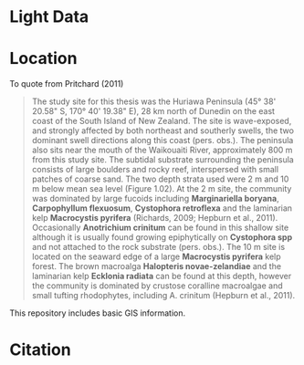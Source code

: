 # Light Data






# Location

To quote from Pritchard (2011)

> The study site for this thesis was the Huriawa Peninsula (45° 38' 20.58" S, 170° 40' 19.38" E), 28 km north of Dunedin on the east coast of the South Island of New Zealand. The site is wave-exposed, and strongly affected by both northeast and southerly swells, the two dominant swell directions along this coast (pers. obs.). The peninsula also sits near the mouth of the Waikouaiti River, approximately 800 m from this study site. The subtidal substrate surrounding the peninsula consists of large boulders and rocky reef, interspersed with small patches of coarse sand. The two depth strata used were 2 m and 10 m below mean sea level (Figure 1.02). At the 2 m site, the community was dominated by large fucoids including **Marginariella boryana**, **Carpophyllum flexuosum**, **Cystophora retroflexa** and the laminarian kelp **Macrocystis pyrifera** (Richards, 2009; Hepburn et al., 2011). Occasionally **Anotrichium crinitum** can be found in this shallow site although it is usually found growing epiphytically on **Cystophora spp** and not attached to the rock substrate (pers. obs.). The 10 m site is located on the seaward edge of a large **Macrocystis pyrifera** kelp forest. The brown macroalga **Halopteris novae-zelandiae** and the laminarian kelp **Ecklonia radiata** can be found at this depth, however the community is dominated by crustose coralline macroalgae and small tufting rhodophytes, including A. crinitum (Hepburn et al., 2011).

This repository includes basic GIS information.  

<script src="https://embed.github.com/view/geojson/tmk-nz/data-phd-pritchard-light/GIS/sites.geojson"></script>


# Citation






